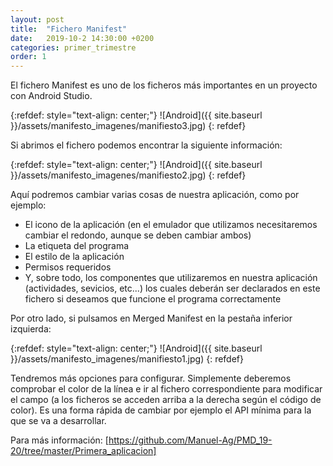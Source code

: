 ```yaml
---
layout: post
title:  "Fichero Manifest"
date:   2019-10-2 14:30:00 +0200
categories: primer_trimestre
order: 1
---
```


El fichero Manifest es uno de los ficheros más importantes en un proyecto con Android Studio.

{:refdef: style="text-align: center;"}
![Android]({{ site.baseurl }}/assets/manifesto_imagenes/manifiesto3.jpg)
{: refdef}


Si abrimos el fichero podemos encontrar la siguiente información:

{:refdef: style="text-align: center;"}
![Android]({{ site.baseurl }}/assets/manifesto_imagenes/manifiesto2.jpg)
{: refdef}


Aquí podremos cambiar varias cosas de nuestra aplicación, como por ejemplo:

* El icono de la aplicación (en el emulador que utilizamos necesitaremos cambiar el redondo, aunque se deben cambiar ambos)
* La etiqueta del programa
* El estilo de la aplicación
* Permisos requeridos
* Y, sobre todo, los componentes que utilizaremos en nuestra aplicación (actividades, sevicios, etc...) los cuales deberán ser declarados en este fichero si deseamos que funcione el programa correctamente

Por otro lado, si pulsamos en Merged Manifest en la pestaña inferior izquierda:

{:refdef: style="text-align: center;"}
![Android]({{ site.baseurl }}/assets/manifesto_imagenes/manifiesto1.jpg)
{: refdef}

Tendremos más opciones para configurar. Simplemente deberemos comprobar el color de la línea e ir al fichero correspondiente para modificar el campo (a los ficheros se acceden arriba a la derecha según el código de color). Es una forma rápida de cambiar por ejemplo el API mínima para la que se va a desarrollar.

Para más información: [https://github.com/Manuel-Ag/PMD_19-20/tree/master/Primera_aplicacion]

[https://github.com/Manuel-Ag/PMD_19-20/tree/master/Primera_aplicacion]: https://github.com/Manuel-Ag/PMD_19-20/tree/master/Primera_aplicacion


